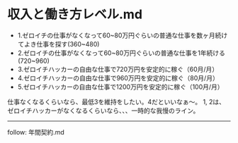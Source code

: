 # 収入と働き方レベル.md

- 1.ゼロイチの仕事がなくなって60~80万円ぐらいの普通な仕事を数ヶ月続けてよき仕事を探す(360~480)
- 2.ゼロイチの仕事がなくなって60~80万円ぐらいの普通な仕事を1年続ける(720~960)
- 3.ゼロイチハッカーの自由な仕事で720万円を安定的に稼ぐ（60月/月）
- 4.ゼロイチハッカーの自由な仕事で960万円を安定的に稼ぐ（80月/月）
- 5.ゼロイチハッカーの自由な仕事で1200万円を安定的に稼ぐ（100月/月）

仕事なくなるくらいなら、最低3を維持をしたい。4だといいなぁ〜。
1, 2は、ゼロイチハッカーがなくなるくらいなら、、、一時的な我慢のライン。

---
follow: 年間契約.md


